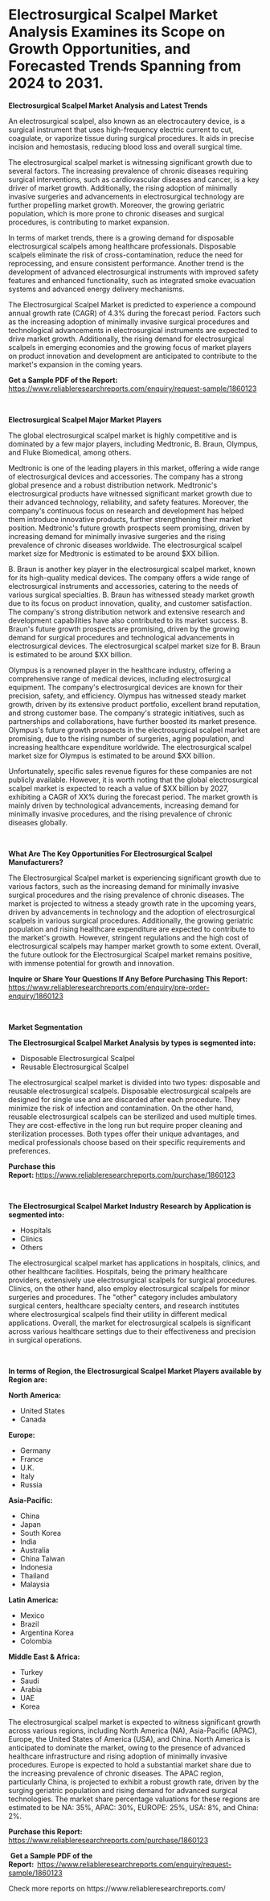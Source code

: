 <p><h1>Electrosurgical Scalpel Market Analysis Examines its Scope on Growth Opportunities, and Forecasted Trends Spanning from 2024 to 2031.</h1></p><p><strong>Electrosurgical Scalpel Market Analysis and Latest Trends</strong></p>
<p><p>An electrosurgical scalpel, also known as an electrocautery device, is a surgical instrument that uses high-frequency electric current to cut, coagulate, or vaporize tissue during surgical procedures. It aids in precise incision and hemostasis, reducing blood loss and overall surgical time.</p><p>The electrosurgical scalpel market is witnessing significant growth due to several factors. The increasing prevalence of chronic diseases requiring surgical interventions, such as cardiovascular diseases and cancer, is a key driver of market growth. Additionally, the rising adoption of minimally invasive surgeries and advancements in electrosurgical technology are further propelling market growth. Moreover, the growing geriatric population, which is more prone to chronic diseases and surgical procedures, is contributing to market expansion.</p><p>In terms of market trends, there is a growing demand for disposable electrosurgical scalpels among healthcare professionals. Disposable scalpels eliminate the risk of cross-contamination, reduce the need for reprocessing, and ensure consistent performance. Another trend is the development of advanced electrosurgical instruments with improved safety features and enhanced functionality, such as integrated smoke evacuation systems and advanced energy delivery mechanisms.</p><p>The Electrosurgical Scalpel Market is predicted to experience a compound annual growth rate (CAGR) of 4.3% during the forecast period. Factors such as the increasing adoption of minimally invasive surgical procedures and technological advancements in electrosurgical instruments are expected to drive market growth. Additionally, the rising demand for electrosurgical scalpels in emerging economies and the growing focus of market players on product innovation and development are anticipated to contribute to the market's expansion in the coming years.</p></p>
<p><strong>Get a Sample PDF of the Report:&nbsp;</strong> <a href="https://www.reliableresearchreports.com/enquiry/request-sample/1860123">https://www.reliableresearchreports.com/enquiry/request-sample/1860123</a></p>
<p>&nbsp;</p>
<p><strong>Electrosurgical Scalpel Major Market Players</strong></p>
<p><p>The global electrosurgical scalpel market is highly competitive and is dominated by a few major players, including Medtronic, B. Braun, Olympus, and Fluke Biomedical, among others.</p><p>Medtronic is one of the leading players in this market, offering a wide range of electrosurgical devices and accessories. The company has a strong global presence and a robust distribution network. Medtronic's electrosurgical products have witnessed significant market growth due to their advanced technology, reliability, and safety features. Moreover, the company's continuous focus on research and development has helped them introduce innovative products, further strengthening their market position. Medtronic's future growth prospects seem promising, driven by increasing demand for minimally invasive surgeries and the rising prevalence of chronic diseases worldwide. The electrosurgical scalpel market size for Medtronic is estimated to be around $XX billion.</p><p>B. Braun is another key player in the electrosurgical scalpel market, known for its high-quality medical devices. The company offers a wide range of electrosurgical instruments and accessories, catering to the needs of various surgical specialties. B. Braun has witnessed steady market growth due to its focus on product innovation, quality, and customer satisfaction. The company's strong distribution network and extensive research and development capabilities have also contributed to its market success. B. Braun's future growth prospects are promising, driven by the growing demand for surgical procedures and technological advancements in electrosurgical devices. The electrosurgical scalpel market size for B. Braun is estimated to be around $XX billion.</p><p>Olympus is a renowned player in the healthcare industry, offering a comprehensive range of medical devices, including electrosurgical equipment. The company's electrosurgical devices are known for their precision, safety, and efficiency. Olympus has witnessed steady market growth, driven by its extensive product portfolio, excellent brand reputation, and strong customer base. The company's strategic initiatives, such as partnerships and collaborations, have further boosted its market presence. Olympus's future growth prospects in the electrosurgical scalpel market are promising, due to the rising number of surgeries, aging population, and increasing healthcare expenditure worldwide. The electrosurgical scalpel market size for Olympus is estimated to be around $XX billion.</p><p>Unfortunately, specific sales revenue figures for these companies are not publicly available. However, it is worth noting that the global electrosurgical scalpel market is expected to reach a value of $XX billion by 2027, exhibiting a CAGR of XX% during the forecast period. The market growth is mainly driven by technological advancements, increasing demand for minimally invasive procedures, and the rising prevalence of chronic diseases globally.</p></p>
<p>&nbsp;</p>
<p><strong>What Are The Key Opportunities For Electrosurgical Scalpel Manufacturers?</strong></p>
<p><p>The Electrosurgical Scalpel market is experiencing significant growth due to various factors, such as the increasing demand for minimally invasive surgical procedures and the rising prevalence of chronic diseases. The market is projected to witness a steady growth rate in the upcoming years, driven by advancements in technology and the adoption of electrosurgical scalpels in various surgical procedures. Additionally, the growing geriatric population and rising healthcare expenditure are expected to contribute to the market's growth. However, stringent regulations and the high cost of electrosurgical scalpels may hamper market growth to some extent. Overall, the future outlook for the Electrosurgical Scalpel market remains positive, with immense potential for growth and innovation.</p></p>
<p><strong>Inquire or Share Your Questions If Any Before Purchasing This Report:</strong> <a href="https://www.reliableresearchreports.com/enquiry/pre-order-enquiry/1860123">https://www.reliableresearchreports.com/enquiry/pre-order-enquiry/1860123</a></p>
<p>&nbsp;</p>
<p><strong>Market Segmentation</strong></p>
<p><strong>The Electrosurgical Scalpel Market Analysis by types is segmented into:</strong></p>
<p><ul><li>Disposable Electrosurgical Scalpel</li><li>Reusable Electrosurgical Scalpel</li></ul></p>
<p><p>The electrosurgical scalpel market is divided into two types: disposable and reusable electrosurgical scalpels. Disposable electrosurgical scalpels are designed for single use and are discarded after each procedure. They minimize the risk of infection and contamination. On the other hand, reusable electrosurgical scalpels can be sterilized and used multiple times. They are cost-effective in the long run but require proper cleaning and sterilization processes. Both types offer their unique advantages, and medical professionals choose based on their specific requirements and preferences.</p></p>
<p><strong>Purchase this Report:&nbsp;</strong><a href="https://www.reliableresearchreports.com/purchase/1860123">https://www.reliableresearchreports.com/purchase/1860123</a></p>
<p>&nbsp;</p>
<p><strong>The Electrosurgical Scalpel Market Industry Research by Application is segmented into:</strong></p>
<p><ul><li>Hospitals</li><li>Clinics</li><li>Others</li></ul></p>
<p><p>The electrosurgical scalpel market has applications in hospitals, clinics, and other healthcare facilities. Hospitals, being the primary healthcare providers, extensively use electrosurgical scalpels for surgical procedures. Clinics, on the other hand, also employ electrosurgical scalpels for minor surgeries and procedures. The "other" category includes ambulatory surgical centers, healthcare specialty centers, and research institutes where electrosurgical scalpels find their utility in different medical applications. Overall, the market for electrosurgical scalpels is significant across various healthcare settings due to their effectiveness and precision in surgical operations.</p></p>
<p>&nbsp;</p>
<p><strong>In terms of Region, the Electrosurgical Scalpel Market Players available by Region are:</strong></p>
<p>
    <p> <strong> North America: </strong>
        <ul>
            <li>United States</li>
            <li>Canada</li>
        </ul>
        </p> 
    <p> <strong> Europe: </strong>
        <ul>
            <li>Germany</li>
            <li>France</li>
            <li>U.K.</li>
            <li>Italy</li>
            <li>Russia</li>
        </ul>
        </p> 
    <p> <strong> Asia-Pacific: </strong>
        <ul>
            <li>China</li>
            <li>Japan</li>
            <li>South Korea</li>
            <li>India</li>
            <li>Australia</li>
            <li>China Taiwan</li>
            <li>Indonesia</li>
            <li>Thailand</li>
            <li>Malaysia</li>
        </ul>
        </p> 
    <p> <strong> Latin America: </strong>
        <ul>
            <li>Mexico</li>
            <li>Brazil</li>
            <li>Argentina Korea</li>
            <li>Colombia</li>
        </ul>
        </p> 
    <p> <strong> Middle East & Africa: </strong>
        <ul>
            <li>Turkey</li>
            <li>Saudi</li>
            <li>Arabia</li>
            <li>UAE</li>
            <li>Korea</li>
        </ul>
    </p>
    </p>
<p><p>The electrosurgical scalpel market is expected to witness significant growth across various regions, including North America (NA), Asia-Pacific (APAC), Europe, the United States of America (USA), and China. North America is anticipated to dominate the market, owing to the presence of advanced healthcare infrastructure and rising adoption of minimally invasive procedures. Europe is expected to hold a substantial market share due to the increasing prevalence of chronic diseases. The APAC region, particularly China, is projected to exhibit a robust growth rate, driven by the surging geriatric population and rising demand for advanced surgical technologies. The market share percentage valuations for these regions are estimated to be NA: 35%, APAC: 30%, EUROPE: 25%, USA: 8%, and China: 2%.</p></p>
<p><strong>Purchase this Report: </strong><a href="https://www.reliableresearchreports.com/purchase/1860123">https://www.reliableresearchreports.com/purchase/1860123</a></p>
<p>&nbsp;<strong>Get a Sample PDF of the Report:&nbsp;&nbsp;</strong><a href="https://www.reliableresearchreports.com/enquiry/request-sample/1860123">https://www.reliableresearchreports.com/enquiry/request-sample/1860123</a></p>
<p><strong></strong></p>
<p>Check more reports on https://www.reliableresearchreports.com/</p>